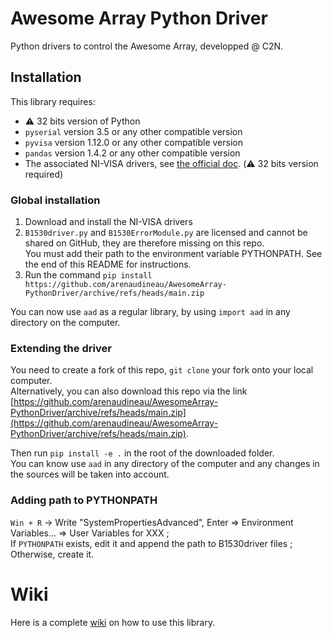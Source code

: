 # Awesome Array Python Driver

Python drivers to control the Awesome Array, developped @ C2N.  

## Installation
This library requires:  
* ⚠️ 32 bits version of Python
* `pyserial` version 3.5 or any other compatible version
* `pyvisa` version 1.12.0 or any other compatible version
* `pandas` version 1.4.2 or any other compatible version
* The associated NI-VISA drivers, see [the official doc](https://pyvisa.readthedocs.io/en/latest/faq/getting_nivisa.html#faq-getting-nivisa). (⚠️ 32 bits version required)

### Global installation
1. Download and install the NI-VISA drivers
2. `B1530driver.py` and `B1530ErrorModule.py` are licensed and cannot be shared on GitHub, they are therefore missing on this repo.  
You must add their path to the environment variable PYTHONPATH. See the end of this README for instructions.  
3. Run the command `pip install https://github.com/arenaudineau/AwesomeArray-PythonDriver/archive/refs/heads/main.zip`

You can now use `aad` as a regular library, by using `import aad` in any directory on the computer.

### Extending the driver
You need to create a fork of this repo, `git clone` your fork onto your local computer.  
Alternatively, you can also download this repo via the link [https://github.com/arenaudineau/AwesomeArray-PythonDriver/archive/refs/heads/main.zip](https://github.com/arenaudineau/AwesomeArray-PythonDriver/archive/refs/heads/main.zip).  

Then run `pip install -e .` in the root of the downloaded folder.  
You can know use `aad` in any directory of the computer and any changes in the sources will be taken into account. 

### Adding path to PYTHONPATH
`Win + R` -> Write "SystemPropertiesAdvanced", Enter => Environment Variables... => User Variables for XXX ;  
If `PYTHONPATH` exists, edit it and append the path to B1530driver files ;  
Otherwise, create it.

# Wiki
Here is a complete [wiki](../../wiki) on how to use this library.
